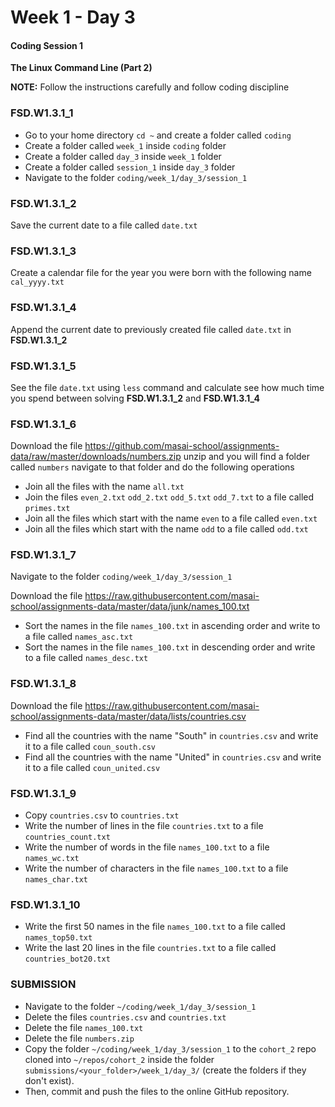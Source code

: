 # Week 1 - Day 3

#### Coding Session 1

**The Linux Command Line (Part 2)**

**NOTE:** Follow the instructions carefully and follow coding discipline

### FSD.W1.3.1_1

- Go to your home directory `cd ~` and create a folder called `coding`   
- Create a folder called `week_1` inside `coding` folder  
- Create a folder called `day_3` inside `week_1` folder  
- Create a folder called `session_1` inside `day_3` folder  
- Navigate to the folder `coding/week_1/day_3/session_1`

### FSD.W1.3.1_2

Save the current date to a file called `date.txt`

### FSD.W1.3.1_3

Create a calendar file for the year you were born with the following name `cal_yyyy.txt`

### FSD.W1.3.1_4

Append the current date to previously created file called `date.txt` in **FSD.W1.3.1_2**  

### FSD.W1.3.1_5

See the file `date.txt` using `less` command and calculate see how much time you spend between solving **FSD.W1.3.1_2** and **FSD.W1.3.1_4**

### FSD.W1.3.1_6

Download the file https://github.com/masai-school/assignments-data/raw/master/downloads/numbers.zip unzip and you will find a folder called `numbers` navigate to that folder and do the following operations

- Join all the files with the name `all.txt`
- Join the files `even_2.txt` `odd_2.txt` `odd_5.txt` `odd_7.txt` to a file called `primes.txt`
- Join all the files which start with the name `even` to a file called `even.txt`
- Join all the files which start with the name `odd` to a file called `odd.txt`

### FSD.W1.3.1_7

Navigate to the folder `coding/week_1/day_3/session_1`  

Download the file <https://raw.githubusercontent.com/masai-school/assignments-data/master/data/junk/names_100.txt> 

- Sort the names in the file `names_100.txt` in ascending order and write to a file called `names_asc.txt`
- Sort the names in the file `names_100.txt` in descending order and write to a file called `names_desc.txt`

### FSD.W1.3.1_8

Download the file https://raw.githubusercontent.com/masai-school/assignments-data/master/data/lists/countries.csv

- Find all the countries with the name "South" in `countries.csv` and write it to a file called `coun_south.csv`
- Find all the countries with the name "United" in `countries.csv` and write it to a file called `coun_united.csv`

### FSD.W1.3.1_9

- Copy `countries.csv` to `countries.txt`
- Write the number of lines in the file `countries.txt` to a file `countries_count.txt`
- Write the number of words in the file `names_100.txt` to a file `names_wc.txt`
- Write the number of characters in the file `names_100.txt` to a file `names_char.txt`

### FSD.W1.3.1_10

- Write the first 50 names in the file `names_100.txt` to a file called `names_top50.txt`
- Write the last 20 lines in the file `countries.txt` to a file called `countries_bot20.txt`



### SUBMISSION

- Navigate to the folder `~/coding/week_1/day_3/session_1`
- Delete the files `countries.csv` and `countries.txt`
- Delete the file `names_100.txt`
- Delete the file `numbers.zip`
- Copy the folder  `~/coding/week_1/day_3/session_1` to the `cohort_2` repo cloned into `~/repos/cohort_2` inside the folder `submissions/<your_folder>/week_1/day_3/`  (create the folders if they don't exist). 
- Then, commit and push the files to the online GitHub repository.


